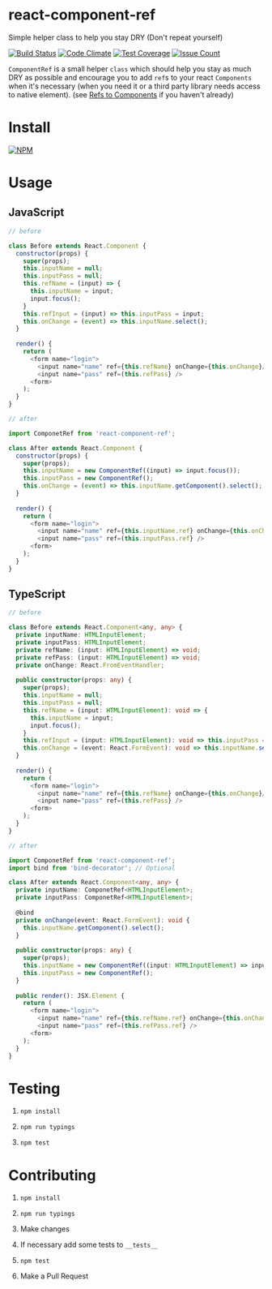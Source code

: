 # react-component-ref

Simple helper class to help you stay DRY (Don't repeat yourself)

[![Build Status](https://semaphoreci.com/api/v1/nohomey/react-component-ref/branches/master/badge.svg)](https://semaphoreci.com/nohomey/react-component-ref)
[![Code Climate](https://codeclimate.com/github/NoHomey/react-component-ref/badges/gpa.svg)](https://codeclimate.com/github/NoHomey/react-component-ref)
[![Test Coverage](https://codeclimate.com/github/NoHomey/react-component-ref/badges/coverage.svg)](https://codeclimate.com/github/NoHomey/react-component-ref/coverage)
[![Issue Count](https://codeclimate.com/github/NoHomey/react-component-ref/badges/issue_count.svg)](https://codeclimate.com/github/NoHomey/react-component-ref)

`ComponentRef` is a small helper `class` which should help you stay as much DRY as possible and encourage you to add `ref`s to your react `Components` when it's necessary (when you need it or a third party library needs access to native element). (see [Refs to Components](https://facebook.github.io/react/docs/more-about-refs.html) if you haven't already)

# Install

[![NPM](https://nodei.co/npm/react-component-ref.png?downloads=true&stars=true)](https://nodei.co/npm/react-component-ref/)

# Usage

## JavaScript

```javascript
// before

class Before extends React.Component {
  constructor(props) {
    super(props);
    this.inputName = null;
    this.inputPass = null;
    this.refName = (input) => {
      this.inputName = input;
      input.focus();
    }
    this.refInput = (input) => this.inputPass = input;
    this.onChange = (event) => this.inputName.select();
  }
  
  render() {
    return (
      <form name="login">
        <input name="name" ref={this.refName} onChange={this.onChange}/>
        <input name="pass" ref=(this.refPass} />
      <form>
    );
  }
}

// after

import ComponetRef from 'react-component-ref';

class After extends React.Component {
  constructor(props) {
    super(props);
    this.inputName = new ComponentRef((input) => input.focus());
    this.inputPass = new ComponentRef();
    this.onChange = (event) => this.inputName.getComponent().select();
  }
  
  render() {
    return (
      <form name="login">
        <input name="name" ref={this.inputName.ref} onChange={this.onChange}/>
        <input name="pass" ref=(this.inputPass.ref} />
      <form>
    );
  }
}
```

## TypeScript

```typescript
// before

class Before extends React.Component<any, any> {
  private inputName: HTMLInputElement;
  private inputPass: HTMLInputElement;
  private refName: (input: HTMLInputElement) => void;
  private refPass: (input: HTMLInputElement) => void;
  private onChange: React.FromEventHandler;
  
  public constructor(props: any) {
    super(props);
    this.inputName = null;
    this.inputPass = null;
    this.refName = (input: HTMLInputElement): void => {
      this.inputName = input;
      input.focus();
    }
    this.refInput = (input: HTMLInputElement): void => this.inputPass = input;
    this.onChange = (event: React.FormEvent): void => this.inputName.select();
  }
  
  render() {
    return (
      <form name="login">
        <input name="name" ref={this.refName} onChange={this.onChange}/>
        <input name="pass" ref=(this.refPass} />
      <form>
    );
  }
}

// after

import ComponetRef from 'react-component-ref';
import bind from 'bind-decorator'; // Optional 

class After extends React.Component<any, any> {
  private inputName: ComponetRef<HTMLInputElement>;
  private inputPass: ComponetRef<HTMLInputElement>;
  
  @bind
  private onChange(event: React.FormEvent): void {
    this.inputName.getComponent().select();
  }
  
  public constructor(props: any) {
    super(props);
    this.inputName = new ComponentRef((input: HTMLInputElement) => input.focus());
    this.inputPass = new ComponentRef();
  }
  
  public render(): JSX.Element {
    return (
      <form name="login">
        <input name="name" ref={this.refName.ref} onChange={this.onChange}/>
        <input name="pass" ref=(this.refPass.ref} />
      <form>
    );
  }
}
```
# Testing

1. `npm install`

2. `npm run typings`

3. `npm test`

# Contributing

1. `npm install`

2. `npm run typings`

3. Make changes

4. If necessary add some tests to `__tests__`

5. `npm test`

6. Make a Pull Request
